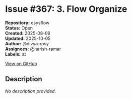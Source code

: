 # Issue #367: 3. Flow Organize

**Repository:** esysflow  
**Status:** Open  
**Created:** 2025-08-09  
**Updated:** 2025-10-05  
**Author:** @divya-rosy  
**Assignees:** @harish-ramar  
**Labels:** `UI`  

[View on GitHub](https://github.com/Simtestlab/esysflow/issues/367)

## Description

*No description provided.*